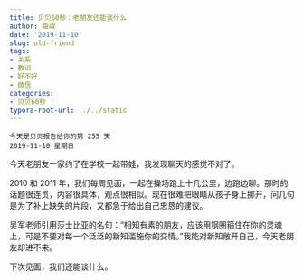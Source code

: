 ```yaml
---
title: 贝贝60秒：老朋友还能谈什么
author: 曲政
date: '2019-11-10'
slug: old-friend
tags:
- 关系
- 教训
- 好不好
- 微信
categories:
- 贝贝60秒
typora-root-url: ../../static
---
```


```
今天是贝贝报告给你的第 255 天
2019-11-10 星期日
```

今天老朋友一家约了在学校一起带娃，我发现聊天的感觉不对了。

2010 和 2011 年，我们每周见面，一起在操场跑上十几公里，边跑边聊。那时的话题很连贯，内容很具体，观点很相似。现在很难把眼睛从孩子身上挪开，问几句是为了补上缺失的片段，又都急于给出自己忠恳的建议。

吴军老师引用莎士比亚的名句：“相知有素的朋友，应该用钢圈箍住在你的灵魂上，可是不要对每一个泛泛的新知滥施你的交情。”我能对新知敞开自己，今天老朋友却进不来。

下次见面，我们还能谈什么。
​